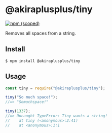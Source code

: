 # @akiraplusplus/tiny

[![npm (scoped)](https://img.shields.io/badge/npm-4.0-green)](https://www.npmjs.com/package/@akiraplusplus/tiny)

Removes all spaces from a string.

## Install

```
$ npm install @akiraplusplus/tiny
```

## Usage

```js
const tiny = require("@akiraplusplus/tiny");

tiny("So much space!");
//=> "Somuchspace!"

tiny(1337);
//=> Uncaught TypeError: Tiny wants a string!
//    at tiny (<anonymous>:2:41)
//    at <anonymous>:1:1
```